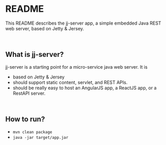 README
======

This README describes the jj-server app, a simple embedded Java REST web server, based on Jetty & Jersey.

<br />

What is jj-server?
---------------------------------------------------------
jj-server is a starting point for a micro-service java web server. It is

* based on Jetty & Jersey
* should support static content, servlet, and REST APIs.
* should be really easy to host an AngularJS app, a ReactJS app, or a RestAPI server.

<br />

How to run?
---------------------------------------------------------
* ```mvn clean package```
* ```java -jar target/app.jar```